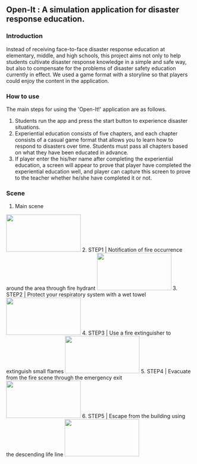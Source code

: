 ## Open-It : A simulation application for disaster response education.

### Introduction
Instead of receiving face-to-face disaster response education at elementary, middle, and high schools, this project aims not only to help students cultivate disaster response knowledge in a simple and safe way, but also to compensate for the problems of disaster safety education currently in effect.
We used a game format with a storyline so that players could enjoy the content in the application.


### How to use
The main steps for using the 'Open-It!' application are as follows.
1. Students run the app and press the start button to experience disaster situations.
2. Experiential education consists of five chapters, and each chapter consists of a casual game format that allows you to learn how to respond to disasters over time. Students must pass all chapters based on what they have been educated in advance.
3. If player enter the his/her name after completing the experiential education, a screen will appear to prove that player have completed the experiential education well, and player can capture this screen to prove to the teacher whether he/she have completed it or not.


### Scene
1. Main scene
<img src="https://user-images.githubusercontent.com/76726898/135649207-f6150af0-3312-4894-a75c-04f7b141892c.png" width="200" height="100"/>
2. STEP1 | Notification of fire occurrence around the area through fire hydrant
<img src="https://user-images.githubusercontent.com/76726898/135649266-e5b6a67f-097b-408c-beb4-da4f32c5a599.png" width="200" height="100"/>
3. STEP2 | Protect your respiratory system with a wet towel
<img src="https://user-images.githubusercontent.com/76726898/135649312-3f2931a3-07d5-49e0-971e-b9b528caead6.png" width="200" height="100"/>
4. STEP3 | Use a fire extinguisher to extinguish small flames
<img src="https://user-images.githubusercontent.com/76726898/135649396-c44e7e8f-6cf3-4452-9d97-7c7997cddcda.png" width="200" height="100"/>
5. STEP4 | Evacuate from the fire scene through the emergency exit
<img src="https://user-images.githubusercontent.com/76726898/135649446-3973b8f1-1aa6-45b6-a881-f5892fc9d5a3.png" width="200" height="100"/>
6. STEP5 | Escape from the building using the descending life line
<img src="https://user-images.githubusercontent.com/76726898/135649508-6403406e-9732-460b-9423-d48f6c098155.png" width="200" height="100"/>



